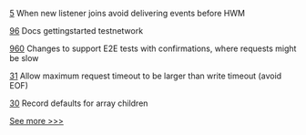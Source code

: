 
[5](https://github.com/hyperledger/firefly-evmconnect/pull/5) When new listener joins avoid delivering events before HWM

[96](https://github.com/hyperledger/firefly-fabconnect/pull/96) Docs gettingstarted testnetwork

[960](https://github.com/hyperledger/firefly/pull/960) Changes to support E2E tests with confirmations, where requests might be slow

[31](https://github.com/hyperledger/firefly-common/pull/31) Allow maximum request timeout to be larger than write timeout (avoid EOF)

[30](https://github.com/hyperledger/firefly-common/pull/30) Record defaults for array children


[See more >>>](https://start-here.hyperledger.org/pull-requests)
